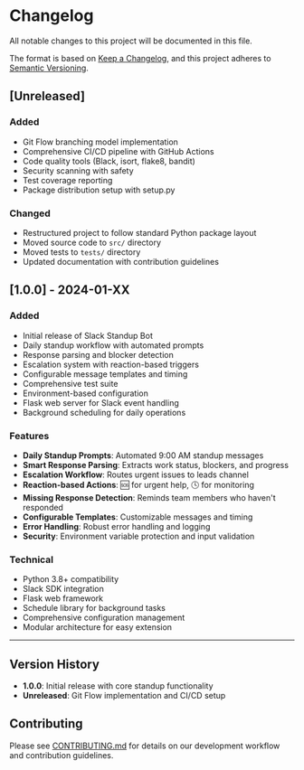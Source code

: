 # Changelog

All notable changes to this project will be documented in this file.

The format is based on [Keep a Changelog](https://keepachangelog.com/en/1.0.0/),
and this project adheres to [Semantic Versioning](https://semver.org/spec/v2.0.0.html).

## [Unreleased]

### Added
- Git Flow branching model implementation
- Comprehensive CI/CD pipeline with GitHub Actions
- Code quality tools (Black, isort, flake8, bandit)
- Security scanning with safety
- Test coverage reporting
- Package distribution setup with setup.py

### Changed
- Restructured project to follow standard Python package layout
- Moved source code to `src/` directory
- Moved tests to `tests/` directory
- Updated documentation with contribution guidelines

## [1.0.0] - 2024-01-XX

### Added
- Initial release of Slack Standup Bot
- Daily standup workflow with automated prompts
- Response parsing and blocker detection
- Escalation system with reaction-based triggers
- Configurable message templates and timing
- Comprehensive test suite
- Environment-based configuration
- Flask web server for Slack event handling
- Background scheduling for daily operations

### Features
- **Daily Standup Prompts**: Automated 9:00 AM standup messages
- **Smart Response Parsing**: Extracts work status, blockers, and progress
- **Escalation Workflow**: Routes urgent issues to leads channel
- **Reaction-based Actions**: 🆘 for urgent help, 🕓 for monitoring
- **Missing Response Detection**: Reminds team members who haven't responded
- **Configurable Templates**: Customizable messages and timing
- **Error Handling**: Robust error handling and logging
- **Security**: Environment variable protection and input validation

### Technical
- Python 3.8+ compatibility
- Slack SDK integration
- Flask web framework
- Schedule library for background tasks
- Comprehensive configuration management
- Modular architecture for easy extension

---

## Version History

- **1.0.0**: Initial release with core standup functionality
- **Unreleased**: Git Flow implementation and CI/CD setup

## Contributing

Please see [CONTRIBUTING.md](CONTRIBUTING.md) for details on our development workflow and contribution guidelines. 